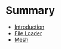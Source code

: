 # Summary

* [Introduction](README.md)
* [File Loader](file_loader/README.md)
* [Mesh](mesh/README.md)

